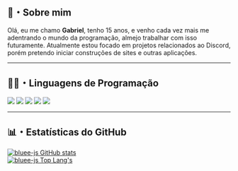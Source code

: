 ## 📜・Sobre mim
Olá, eu me chamo **Gabriel**, tenho 15 anos, e venho cada vez mais me adentrando o mundo da programação, almejo trabalhar com isso futuramente. Atualmente estou focado em projetos relacionados ao Discord, porém pretendo iniciar construções de sites e outras aplicações.
** **

## 👨‍💻・Linguagens de Programação
<p>
    <img src="https://img.shields.io/badge/-JavaScript-yellow?logo=javascript&labelColor=white&color=white&logoColor=yellow"></img>
    <img src="https://img.shields.io/badge/-TypeScript-blue?logo=typescript&labelColor=white&color=white&logoColor=blue"></img>
    <img src="https://img.shields.io/badge/-NodeJS-green?logo=node.js&labelColor=white&color=white&logoColor=459e00"></img>
    <img src="https://img.shields.io/badge/-HTML-orange?logo=html5&labelColor=white&color=white&logoColor=orange"></img>
    <img src="https://img.shields.io/badge/-CSS-dark_blue?logo=css3&labelColor=white&color=white&logoColor=blueviolet"></img>
</p>

** **
## 📊・Estatísticas do GitHub
[![bluee-js GitHub stats](https://github-readme-stats.vercel.app/api?username=bluee-js&show_icons=true&theme=github_dark&hide_border=true)](https://github.com/bluee-js)
<br>
[![bluee-js Top Lang's](https://github-readme-stats.vercel.app/api/top-langs/?username=bluee-js&layout=compact&show_icons=true&theme=github_dark&hide_border=true)](https://github.com/bluee-js)
